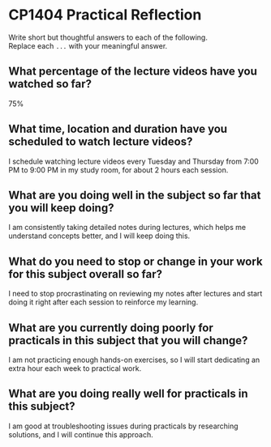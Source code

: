 # CP1404 Practical Reflection

Write short but thoughtful answers to each of the following.  
Replace each `...` with your meaningful answer.

## What percentage of the lecture videos have you watched so far?

75%

## What time, location and duration have you scheduled to watch lecture videos?

I schedule watching lecture videos every Tuesday and Thursday from 7:00 PM to 9:00 PM in my study room, for about 2 hours each session.

## What are you doing well in the subject so far that you will keep doing?

I am consistently taking detailed notes during lectures, which helps me understand concepts better, and I will keep doing this.

## What do you need to stop or change in your work for this subject overall so far?

I need to stop procrastinating on reviewing my notes after lectures and start doing it right after each session to reinforce my learning.

## What are you currently doing poorly for practicals in this subject that you will change?

I am not practicing enough hands-on exercises, so I will start dedicating an extra hour each week to practical work.

## What are you doing really well for practicals in this subject?

I am good at troubleshooting issues during practicals by researching solutions, and I will continue this approach.

